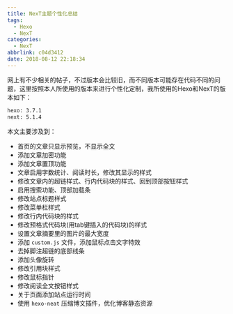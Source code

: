 ```yaml
---
title: NexT主题个性化总结
tags:
  - Hexo
  - NexT
categories:
  - NexT
abbrlink: c04d3412
date: 2018-08-12 22:18:34
---
```

网上有不少相关的帖子，不过版本会比较旧，而不同版本可能存在代码不同的问题，这里按照本人所使用的版本来进行个性化定制，我所使用的Hexo和NexT的版本如下：

```bash
hexo: 3.7.1
next: 5.1.4
```
<!-- more -->
本文主要涉及到：

* 首页的文章只显示预览，不显示全文
* 添加文章加密功能
* 添加文章置顶功能
* 文章启用字数统计、阅读时长，修改其显示的样式
* 修改文章内的超链样式、行内代码块的样式、回到顶部按钮样式
* 启用搜索功能、顶部加载条
* 修改站点标题样式
* 修改菜单栏样式
* 修改行内代码块的样式
* 修改预格式代码块(用tab键插入的代码块)的样式
* 设置文章摘要里的图片的最大宽度
* 添加 `custom.js` 文件，添加鼠标点击文字特效
* 去掉脚注超链的底部线条
* 添加头像旋转
* 修改引用块样式
* 修改鼠标指针
* 修改阅读全文按钮样式
* 关于页面添加站点运行时间
* 使用 `hexo-neat` 压缩博文插件，优化博客静态资源